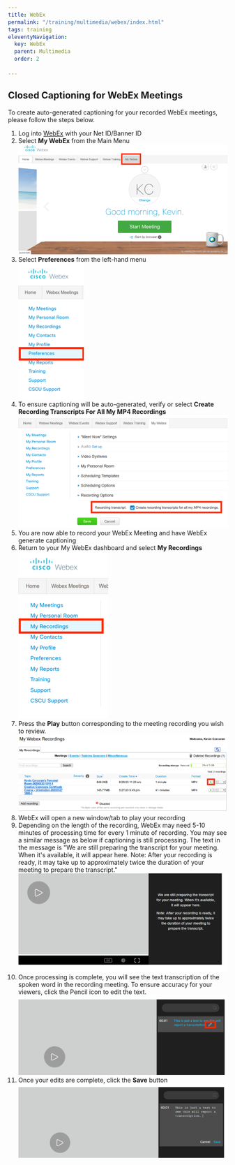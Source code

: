 ```yaml
---
title: WebEx
permalink: "/training/multimedia/webex/index.html"
tags: training
eleventyNavigation:
  key: WebEx
  parent: Multimedia
  order: 2

---
```

## Closed Captioning for WebEx Meetings

To create auto-generated captioning for your recorded WebEx meetings, please follow the steps below.

 1. Log into [WebEx](https://ctedu.webex.com/) with your Net ID/Banner ID
 2. Select **My WebEx** from the Main Menu  
    ![Screenshot of main page after logging into WebEx. The last item in the navigation menu My Webex is outlined with a red border](/static/img/webex-screenshot-1.png)
 3. Select **Preferences** from the left-hand menu  
    ![Screenshot of left sidebar navigation in Webex with the Preferences option outlined with a red border](/static/img/webex-screenshot-2.png)
 4. To ensure captioning will be auto-generated, verify or select **Create Recording Transcripts For All My MP4 Recordings  
    ![Screenshot of the preferences on the My Webex page. The checkbox next to the option to Create recording transcripts for all my MP4 recordings option is checked.](/static/img/webex-screenshot-3.png)**
 5. You are now able to record your WebEx Meeting and have WebEx generate captioning
 6. Return to your My WebEx dashboard and select **My Recordings  
    ![Screenshot of left sidebar navigation in Webex with the My Recordings option outlined with a red border](/static/img/webex-screenshot-4.png)**
 7. Press the **Play** button corresponding to the meeting recording you wish to review.  
    ![Screenshot of My Webex Recordings page. A table with each video's name, size, creation date, duration and format are shown along with a Play button outlined with a red border](/static/img/webex-screenshot-5.png)
 8. WebEx will open a new window/tab to play your recording
 9. Depending on the length of the recording, WebEx may need 5-10 minutes of processing time for every 1 minute of recording. You may see a similar message as below if captioning is still processing. The text in the message is "We are still preparing the transcript for your meeting. When it's available, it will appear here. Note: After your recording is ready, it may take up to approximately twice the duration of your meeting to prepare the transcript."  
    ![](/static/img/webex-screenshot-6.png)
10. Once processing is complete, you will see the text transcription of the spoken word in the recording meeting. To ensure accuracy for your viewers, click the Pencil icon to edit the text.  
    ![Screenshot of video editor showing the produced caption to the right of the video player. After the caption text is a pencil icon, which acts as the edit button.](/static/img/webex-screenshot-7.png)
11. Once your edits are complete, click the **Save** button  
    ![Screenshot of video editor showing the produced caption to the right of the video player. After the caption text is a Cancel and Save button..](/static/img/webex-screenshot-8.png)